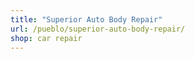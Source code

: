 ```yaml
---
title: "Superior Auto Body Repair"
url: /pueblo/superior-auto-body-repair/
shop: car repair
---
```

